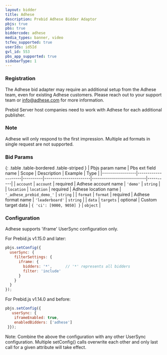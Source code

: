 ```yaml
---
layout: bidder
title: Adhese 
description: Prebid Adhese Bidder Adaptor
pbjs: true
pbs: true
biddercode: adhese
media_types: banner, video 
tcfeu_supported: true
userIds: id5Id
gvl_id: 553
pbs_app_supported: true
sidebarType: 1
---
```


### Registration

The Adhese bid adapter may require an additional setup from the Adhese team, even for existing Adhese customers. Please reach out to your support team or <info@adhese.com> for more information.

Prebid Server host companies need to work with Adhese for each additional publisher.

### Note

Adhese will only respond to the first impression. Multiple ad formats in single request are not supported.

### Bid Params

{: .table .table-bordered .table-striped }
| Pbjs param name | Pbs ext field name | Scope    | Description           | Example                   | Type     |
|-----------------|--------------------|----------|-----------------------|---------------------------|----------|
| `account`       | `account`          | required | Adhese account name   | `'demo'`                  | `string` |
| `location`      | `location`         | required | Adhese location name  | `'_adhese_prebid_demo_'`  | `string` |
| `format`        | `format`           | required | Adhese format name    | `'leaderboard'`           | `string` |
| `data`          | `targets`          | optional | Custom target data    | `{ 'ci': [9000, 9050] }`  | `object` |

### Configuration

Adhese supports 'iframe' UserSync configuration only.

For Prebid.js v1.15.0 and later:

```javascript
pbjs.setConfig({
  userSync: {
    filterSettings: {
      iframe: {
        bidders: '*',      // '*' represents all bidders
        filter: 'include'
      }
    }
  }
});
```

For Prebid.js v1.14.0 and before:

```javascript
pbjs.setConfig({
   userSync: {
    iframeEnabled: true,
    enabledBidders: ['adhese']
 }});
```

Note: Combine the above the configuration with any other UserSync configuration. Multiple setConfig() calls overwrite each other and only last call for a given attribute will take effect.

<!-- workaround bug where code blocks at end of a file are incorrectly formatted-->
